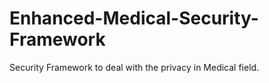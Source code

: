 # Enhanced-Medical-Security-Framework
Security Framework to deal with the privacy in Medical field.
